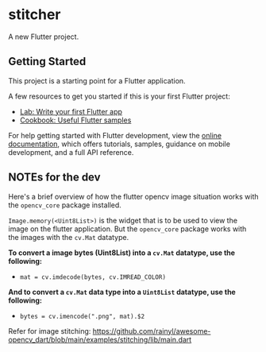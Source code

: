 # stitcher

A new Flutter project.

## Getting Started

This project is a starting point for a Flutter application.

A few resources to get you started if this is your first Flutter project:

- [Lab: Write your first Flutter app](https://docs.flutter.dev/get-started/codelab)
- [Cookbook: Useful Flutter samples](https://docs.flutter.dev/cookbook)

For help getting started with Flutter development, view the
[online documentation](https://docs.flutter.dev/), which offers tutorials,
samples, guidance on mobile development, and a full API reference.


## NOTEs for the dev

Here's a brief overview of how the flutter opencv image situation works with the `opencv_core` package installed.

`Image.memory(<Uint8List>)` is the widget that is to be used to view the image on the flutter application. But the `opencv_core` package works with the images with the `cv.Mat` datatype.

**To convert a image bytes (Uint8List) into a `cv.Mat` datatype, use the following:**

- `mat = cv.imdecode(bytes, cv.IMREAD_COLOR)`


**And to convert a `cv.Mat` data type into a `Uint8List` datatype, use the following:**

- `bytes = cv.imencode(".png", mat).$2`





Refer for image stitching: https://github.com/rainyl/awesome-opencv_dart/blob/main/examples/stitching/lib/main.dart